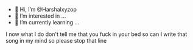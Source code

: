 - 👋 Hi, I’m @Harshalxyzop
- 👀 I’m interested in ...
- 🌱 I’m currently learning ...

I now what I do don't tell me that you fuck in your bed so can I write that song in my mind so please stop that line
